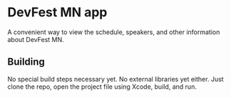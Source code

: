 # DevFest MN app

A convenient way to view the schedule, speakers, and other information about
DevFest MN.

## Building

No special build steps necessary yet. No external libraries yet either. Just clone the repo, open the project file using Xcode, build, and run.

